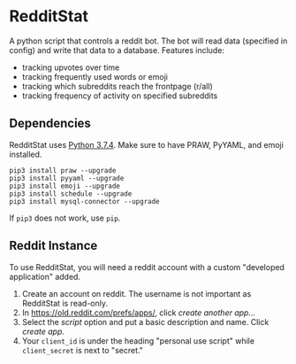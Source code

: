 # RedditStat
A python script that controls a reddit bot. The bot will read data (specified in config) and write that data to a database. Features include:
 * tracking upvotes over time
 * tracking frequently used words or emoji
 * tracking which subreddits reach the frontpage (r/all)
 * tracking frequency of activity on specified subreddits

## Dependencies
RedditStat uses [Python 3.7.4](https://www.python.org/downloads/). Make sure to have PRAW, PyYAML, and emoji installed. 
```
pip3 install praw --upgrade
pip3 install pyyaml --upgrade
pip3 install emoji --upgrade
pip3 install schedule --upgrade
pip3 install mysql-connector --upgrade
```
If ```pip3``` does not work, use ```pip```. 

## Reddit Instance
To use RedditStat, you will need a reddit account with a custom "developed application" added. 
1. Create an account on reddit. The username is not important as RedditStat is read-only.
2. In https://old.reddit.com/prefs/apps/, click *create another app...* 
3. Select the *script* option and put a basic description and name. Click *create app.*
4. Your ```client_id``` is under the heading "personal use script" while ```client_secret``` is next to "secret."
